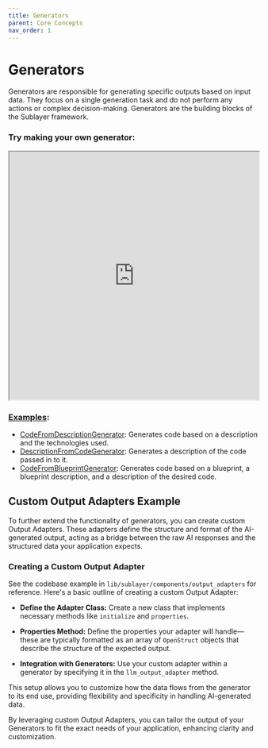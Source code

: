 ```yaml
---
title: Generators
parent: Core Concepts
nav_order: 1
---
```

# Generators

Generators are responsible for generating specific outputs based on input data. They focus on a single generation task and do not perform any actions or complex decision-making. Generators are the building blocks of the Sublayer framework.

### Try making your own generator:

<iframe src="https://blueprints.sublayer.com/interactive-code-generator/sublayer-generators?example=true" width="100%" height="500px"></iframe>

### [Examples](https://github.com/sublayerapp/sublayer/tree/main/examples):

* [CodeFromDescriptionGenerator](https://github.com/sublayerapp/sublayer/blob/main/examples/code\_from\_description\_generator.rb): Generates code based on a description and the technologies used.
* [DescriptionFromCodeGenerator](https://github.com/sublayerapp/sublayer/blob/main/examples/description\_from\_code\_generator.rb): Generates a description of the code passed in to it.
* [CodeFromBlueprintGenerator](https://github.com/sublayerapp/sublayer/blob/main/examples/code\_from\_blueprint\_generator.rb): Generates code based on a blueprint, a blueprint description, and a description of the desired code.

## Custom Output Adapters Example

To further extend the functionality of generators, you can create custom Output Adapters. These adapters define the structure and format of the AI-generated output, acting as a bridge between the raw AI responses and the structured data your application expects.

### Creating a Custom Output Adapter

See the codebase example in `lib/sublayer/components/output_adapters` for reference. Here's a basic outline of creating a custom Output Adapter:

- **Define the Adapter Class:** Create a new class that implements necessary methods like `initialize` and `properties`.

- **Properties Method:** Define the properties your adapter will handle—these are typically formatted as an array of `OpenStruct` objects that describe the structure of the expected output.

- **Integration with Generators:** Use your custom adapter within a generator by specifying it in the `llm_output_adapter` method.

This setup allows you to customize how the data flows from the generator to its end use, providing flexibility and specificity in handling AI-generated data.

By leveraging custom Output Adapters, you can tailor the output of your Generators to fit the exact needs of your application, enhancing clarity and customization.
